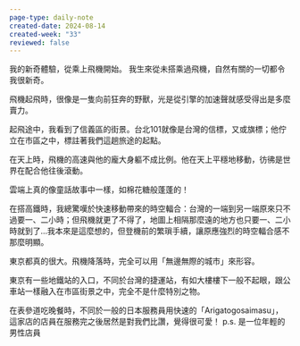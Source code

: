 ```yaml
---
page-type: daily-note
created-date: 2024-08-14
created-week: "33"
reviewed: false
---
```

我的新奇體驗，從乘上飛機開始。
我生來從未搭乘過飛機，自然有關的一切都令我很新奇。

飛機起飛時，很像是一隻向前狂奔的野獸，光是從引擎的加速聲就感受得出是多麼賣力。

起飛途中，我看到了信義區的街景。台北101就像是台灣的信標，又或旗標；他佇立在市區之中，標註著我們這趟旅途的起點。

在天上時，飛機的高速與他的龐大身軀不成比例。他在天上平穩地移動，彷彿是世界在配合他往後滾動。

雲端上真的像童話故事中一樣，如棉花糖般蓬蓬的！

 在搭高鐵時，我總驚嘆於快速移動帶來的時空輻合：台灣的一端到另一端原來只不過要一、二小時；但飛機就更了不得了，地圖上相隔那麼遠的地方也只要一、二小時就到了...我本來是這麼想的，但登機前的繁瑣手續，讓原應強烈的時空輻合感不那麼明顯。

東京都真的很大。飛機降落時，完全可以用「無邊無際的城市」來形容。

東京有一些地鐵站的入口，不同於台灣的捷運站，有如大樓樓下一般不起眼，跟公車站一樣融入在市區街景之中，完全不是什麼特別之物。

在表參道吃晚餐時，不同於一般的日本服務員用快速的「Arigatogosaimasu」，這家店的店員在服務完之後居然是對我們比讚，覺得很可愛！
p.s. 是一位年輕的男性店員